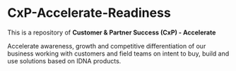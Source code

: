 # CxP-Accelerate-Readiness

This is a repository of **Customer & Partner Success (CxP) - Accelerate**

Accelerate awareness, growth and competitive differentiation of our business working with customers and field teams on intent to buy, build and use solutions based on IDNA products. 
